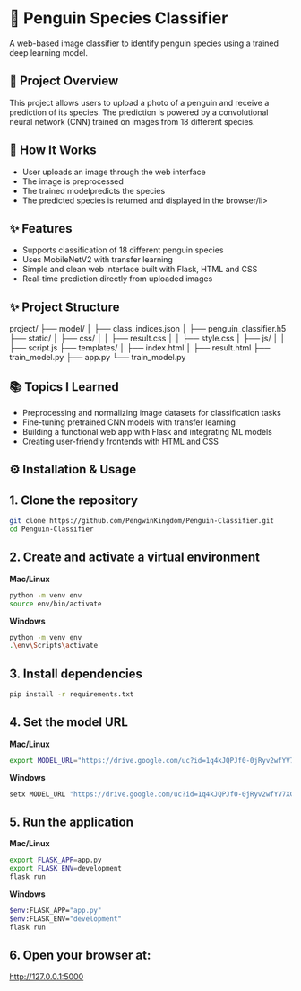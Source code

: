
<h1>🐧 Penguin Species Classifier</h1>
<p>A web-based image classifier to identify penguin species using a trained deep learning model.</p>

<h2>📌 Project Overview</h2>
<p>This project allows users to upload a photo of a penguin and receive a prediction of its species. The prediction is powered by a convolutional neural network (CNN) trained on images from 18 different species. </p>

<h2>🤔 How It Works</h2>
<ul>
  <li>User uploads an image through the web interface</li>
  <li>The image is preprocessed</li>
  <li>The trained modelpredicts the species</li>
  <li>The predicted species is returned and displayed in the browser/li>
</ul>

<h2>✨ Features</h2>
<ul>
  <li>Supports classification of 18 different penguin species</li>
  <li>Uses MobileNetV2 with transfer learning </li>
  <li>Simple and clean web interface built with Flask, HTML and CSS</li>
  <li>Real-time prediction directly from uploaded images</li>
</ul>

<h2>✨ Project Structure</h2>
  project/
├── model/
│   ├── class_indices.json
│   ├── penguin_classifier.h5
├── static/
│   ├── css/
│   │   ├── result.css
│   │   ├── style.css
│   ├── js/
│   │   ├── script.js
├── templates/
│   ├── index.html
│   ├── result.html
├── train_model.py
├── app.py
└── train_model.py

<h2>📚 Topics I Learned</h2>
<ul>
  <li>Preprocessing and normalizing image datasets for classification tasks</li>
  <li>Fine-tuning pretrained CNN models with transfer learning</li>
  <li>Building a functional web app with Flask and integrating ML models</li>
  <li>Creating user-friendly frontends with HTML and CSS</li>
</ul>

## ⚙️ Installation & Usage
## 1. Clone the repository
   ```bash
   git clone https://github.com/PengwinKingdom/Penguin-Classifier.git
   cd Penguin-Classifier
   ```

## 2. Create and activate a virtual environment
   **Mac/Linux**
   ```bash
   python -m venv env
   source env/bin/activate
   ```
   **Windows**
   ```bash
   python -m venv env
   .\env\Scripts\activate
   ```
   
## 3. Install dependencies
   ```bash
   pip install -r requirements.txt
   ```
   
## 4. Set the model URL
   **Mac/Linux**
   ```bash
   export MODEL_URL="https://drive.google.com/uc?id=1q4kJQPJf0-0jRyv2wfYV7XCjMxYLX-OT"
   ```
   **Windows**
   ```bash
   setx MODEL_URL "https://drive.google.com/uc?id=1q4kJQPJf0-0jRyv2wfYV7XCjMxYLX-OT"
   ```
   
## 5. Run the application
   **Mac/Linux**
   ```bash
   export FLASK_APP=app.py
   export FLASK_ENV=development
   flask run
   ```
   **Windows**
   ```bash
   $env:FLASK_APP="app.py"
   $env:FLASK_ENV="development"
   flask run
   ```

## 6. Open your browser at:
   http://127.0.0.1:5000
   
   
